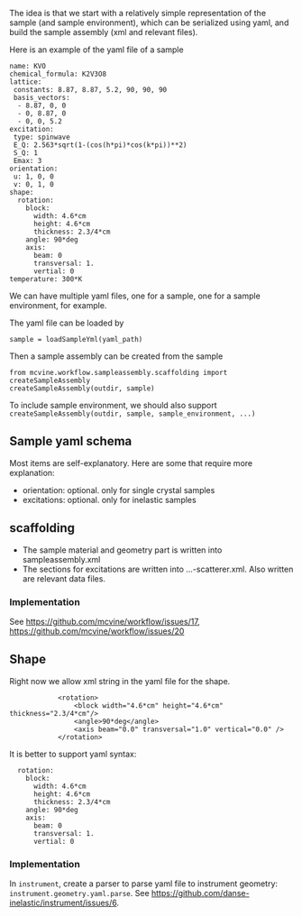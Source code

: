 
The idea is that we start with a relatively simple representation of the sample (and sample environment), which can be serialized using yaml, and build the sample assembly (xml and relevant files).

Here is an example of the yaml file of a sample
```
name: KVO
chemical_formula: K2V3O8
lattice: 
 constants: 8.87, 8.87, 5.2, 90, 90, 90
 basis_vectors:
  - 8.87, 0, 0
  - 0, 8.87, 0
  - 0, 0, 5.2
excitation:
 type: spinwave
 E_Q: 2.563*sqrt(1-(cos(h*pi)*cos(k*pi))**2)
 S_Q: 1
 Emax: 3
orientation:
 u: 1, 0, 0
 v: 0, 1, 0
shape: 
  rotation:
    block:
      width: 4.6*cm
      height: 4.6*cm
      thickness: 2.3/4*cm
    angle: 90*deg
    axis:
      beam: 0
      transversal: 1.
      vertial: 0 
temperature: 300*K
```

We can have multiple yaml files, one for a sample, one for a sample environment, for example.

The yaml file can be loaded by 

```from mcvine.workflow.sample import loadSampleYml
sample = loadSampleYml(yaml_path)
```

Then a sample assembly can be created from the sample

```
from mcvine.workflow.sampleassembly.scaffolding import createSampleAssembly
createSampleAssembly(outdir, sample)
```

To include sample environment, we should also support `createSampleAssembly(outdir, sample, sample_environment, ...)`

## Sample yaml schema

Most items are self-explanatory. Here are some that require more explanation:

* orientation: optional. only for single crystal samples
* excitations: optional. only for inelastic samples

## scaffolding

* The sample material and geometry part is written into sampleassembly.xml
* The sections for excitations are written into ...-scatterer.xml. Also written are relevant data files.

### Implementation
See https://github.com/mcvine/workflow/issues/17, https://github.com/mcvine/workflow/issues/20

## Shape

Right now we allow xml string in the yaml file for the shape. 

```
            <rotation>
                <block width="4.6*cm" height="4.6*cm" thickness="2.3/4*cm"/>
                <angle>90*deg</angle>
                <axis beam="0.0" transversal="1.0" vertical="0.0" />
            </rotation>
```

It is better to support yaml syntax:

```
  rotation:
    block:
      width: 4.6*cm
      height: 4.6*cm
      thickness: 2.3/4*cm
    angle: 90*deg
    axis:
      beam: 0
      transversal: 1.
      vertial: 0
```

### Implementation

In `instrument`, create a parser to parse yaml file to instrument geometry: `instrument.geometry.yaml.parse`. See https://github.com/danse-inelastic/instrument/issues/6.


